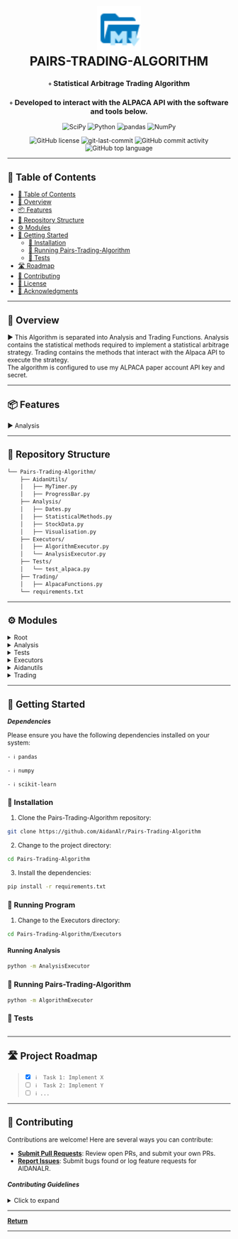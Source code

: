 <div align="center">
<h1 align="center">
<img src="https://raw.githubusercontent.com/PKief/vscode-material-icon-theme/ec559a9f6bfd399b82bb44393651661b08aaf7ba/icons/folder-markdown-open.svg" width="100" />
<br>PAIRS-TRADING-ALGORITHM</h1>
<h3>◦ Statistical Arbitrage Trading Algorithm</h3>
<h3>◦ Developed to interact with the ALPACA API with the software and tools below.</h3>

<p align="center">
<img src="https://img.shields.io/badge/SciPy-8CAAE6.svg?style=flat-square&logo=SciPy&logoColor=white" alt="SciPy" />
<img src="https://img.shields.io/badge/Python-3776AB.svg?style=flat-square&logo=Python&logoColor=white" alt="Python" />
<img src="https://img.shields.io/badge/pandas-150458.svg?style=flat-square&logo=pandas&logoColor=white" alt="pandas" />
<img src="https://img.shields.io/badge/NumPy-013243.svg?style=flat-square&logo=NumPy&logoColor=white" alt="NumPy" />
</p>
<img src="https://img.shields.io/github/license/AidanAlr/Pairs-Trading-Algorithm?style=flat-square&color=5D6D7E" alt="GitHub license" />
<img src="https://img.shields.io/github/last-commit/AidanAlr/Pairs-Trading-Algorithm?style=flat-square&color=5D6D7E" alt="git-last-commit" />
<img src="https://img.shields.io/github/commit-activity/m/AidanAlr/Pairs-Trading-Algorithm?style=flat-square&color=5D6D7E" alt="GitHub commit activity" />
<img src="https://img.shields.io/github/languages/top/AidanAlr/Pairs-Trading-Algorithm?style=flat-square&color=5D6D7E" alt="GitHub top language" />
</div>

---

## 📖 Table of Contents
- [📖 Table of Contents](#-table-of-contents)
- [📍 Overview](#-overview)
- [📦 Features](#-features)
- [📂 Repository Structure](#-repository-structure)
- [⚙️ Modules](#modules)
- [🚀 Getting Started](#-getting-started)
    - [🔧 Installation](#-installation)
    - [🤖 Running Pairs-Trading-Algorithm](#-running-Pairs-Trading-Algorithm)
    - [🧪 Tests](#-tests)
- [🛣 Roadmap](#-roadmap)
- [🤝 Contributing](#-contributing)
- [📄 License](#-license)
- [👏 Acknowledgments](#-acknowledgments)

---


## 📍 Overview

► This Algorithm is separated into Analysis and Trading Functions.
Analysis contains the statistical methods required to implement a statistical arbitrage strategy.
Trading contains the methods that interact with the Alpaca API to execute the strategy.  
The algorithm is configured to use my ALPACA paper account API key and secret.



---

## 📦 Features

► Analysis


---


## 📂 Repository Structure

```sh
└── Pairs-Trading-Algorithm/
    ├── AidanUtils/
    │   ├── MyTimer.py
    │   ├── ProgressBar.py
    ├── Analysis/
    │   ├── Dates.py
    │   ├── StatisticalMethods.py
    │   ├── StockData.py
    │   ├── Visualisation.py
    ├── Executors/
    │   ├── AlgorithmExecutor.py
    │   └── AnalysisExecutor.py
    ├── Tests/
    │   └── test_alpaca.py
    ├── Trading/
    │   ├── AlpacaFunctions.py
    └── requirements.txt

```

---


## ⚙️ Modules

<details closed><summary>Root</summary>

| File                                                                                               | Summary       |
| ---                                                                                                | ---           |
| [requirements.txt](https://github.com/AidanAlr/Pairs-Trading-Algorithm/blob/main/requirements.txt) | ► Requirements needed to run program, use "pip install -r requirements.txt" |

</details>

<details closed><summary>Analysis</summary>

| File                                                                                                                  | Summary       |
| ---                                                                                                                   | ---           |
| [Visualisation.py](https://github.com/AidanAlr/Pairs-Trading-Algorithm/blob/main/Analysis/Visualisation.py)           | ► Functions to visualise important metrics |
| [StockData.py](https://github.com/AidanAlr/Pairs-Trading-Algorithm/blob/main/Analysis/StockData.py)                   | ► StockData class and methods |
| [Dates.py](https://github.com/AidanAlr/Pairs-Trading-Algorithm/blob/main/Analysis/Dates.py)                           | ► Enum for dates |
| [StatisticalMethods.py](https://github.com/AidanAlr/Pairs-Trading-Algorithm/blob/main/Analysis/StatisticalMethods.py) | ► Functions performing statisticaly analysis on StockData |

</details>

<details closed><summary>Tests</summary>

| File                                                                                                 | Summary       |
| ---                                                                                                  | ---           |
| [test_alpaca.py](https://github.com/AidanAlr/Pairs-Trading-Algorithm/blob/main/Tests/test_alpaca.py) | ► Testing the Alpaca Functions |

</details>

<details closed><summary>Executors</summary>

| File                                                                                                                 | Summary       |
| ---                                                                                                                  | ---           |
| [AnalysisExecutor.py](https://github.com/AidanAlr/Pairs-Trading-Algorithm/blob/main/Executors/AnalysisExecutor.py)   | ► Executor for analysis |
| [AlgorithmExecutor.py](https://github.com/AidanAlr/Pairs-Trading-Algorithm/blob/main/Executors/AlgorithmExecutor.py) | ► Executor for algorithm |

</details>

<details closed><summary>Aidanutils</summary>

| File                                                                                                      | Summary       |
| ---                                                                                                       | ---           |
| [MyTimer.py](https://github.com/AidanAlr/Pairs-Trading-Algorithm/blob/main/AidanUtils/MyTimer.py)         | ► INSERT-TEXT |
| [ProgressBar.py](https://github.com/AidanAlr/Pairs-Trading-Algorithm/blob/main/AidanUtils/ProgressBar.py) | ► INSERT-TEXT |

</details>

<details closed><summary>Trading</summary>

| File                                                                                                           | Summary       |
| ---                                                                                                            | ---           |
| [AlpacaFunctions.py](https://github.com/AidanAlr/Pairs-Trading-Algorithm/blob/main/Trading/AlpacaFunctions.py) | ► INSERT-TEXT |

</details>

---

## 🚀 Getting Started

***Dependencies***

Please ensure you have the following dependencies installed on your system:

`- ℹ️ pandas`

`- ℹ️ numpy`

`- ℹ️ scikit-learn`

### 🔧 Installation

1. Clone the Pairs-Trading-Algorithm repository:
```sh
git clone https://github.com/AidanAlr/Pairs-Trading-Algorithm
```

2. Change to the project directory:
```sh
cd Pairs-Trading-Algorithm
```

3. Install the dependencies:
```sh
pip install -r requirements.txt
```

### 🤖 Running Program
1. Change to the Executors directory:
```sh
cd Pairs-Trading-Algorithm/Executors
```


#### Running Analysis

```sh
python -m AnalysisExecutor
```



### 🤖 Running Pairs-Trading-Algorithm

```sh
python -m AlgorithmExecutor
```

### 🧪 Tests

```sh

```

---


## 🛣 Project Roadmap

> - [X] `ℹ️  Task 1: Implement X`
> - [ ] `ℹ️  Task 2: Implement Y`
> - [ ] `ℹ️ ...`


---

## 🤝 Contributing

Contributions are welcome! Here are several ways you can contribute:

- **[Submit Pull Requests](https://github.com/AidanAlr/Pairs-Trading-Algorithm/blob/main/CONTRIBUTING.md)**: Review open PRs, and submit your own PRs.
- **[Report Issues](https://github.com/AidanAlr/Pairs-Trading-Algorithm/issues)**: Submit bugs found or log feature requests for AIDANALR.

#### *Contributing Guidelines*

<details closed>
<summary>Click to expand</summary>

1. **Fork the Repository**: Start by forking the project repository to your GitHub account.
2. **Clone Locally**: Clone the forked repository to your local machine using a Git client.
   ```sh
   git clone <your-forked-repo-url>
   ```
3. **Create a New Branch**: Always work on a new branch, giving it a descriptive name.
   ```sh
   git checkout -b new-feature-x
   ```
4. **Make Your Changes**: Develop and test your changes locally.
5. **Commit Your Changes**: Commit with a clear and concise message describing your updates.
   ```sh
   git commit -m 'Implemented new feature x.'
   ```
6. **Push to GitHub**: Push the changes to your forked repository.
   ```sh
   git push origin new-feature-x
   ```
7. **Submit a Pull Request**: Create a PR against the original project repository. Clearly describe the changes and their motivations.

Once your PR is reviewed and approved, it will be merged into the main branch.

</details>

---

[**Return**](#Top)

---

